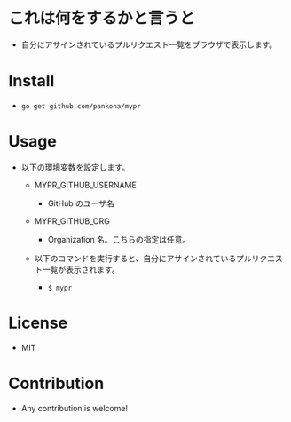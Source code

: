 # これは何をするかと言うと

* 自分にアサインされているプルリクエスト一覧をブラウザで表示します。

# Install

* `go get github.com/pankona/mypr`

# Usage

* 以下の環境変数を設定します。

  * MYPR_GITHUB_USERNAME
    * GitHub のユーザ名

  * MYPR_GITHUB_ORG
    * Organization 名。こちらの指定は任意。

  * 以下のコマンドを実行すると、自分にアサインされているプルリクエスト一覧が表示されます。
    * `$ mypr`

# License

* MIT

# Contribution

* Any contribution is welcome!
